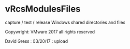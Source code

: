 # vRcsModulesFiles
capture / test / release Windows shared directories and files

Copywright: VMware 2017 all rights reserved

David Gress : 03/20/17 : upload
